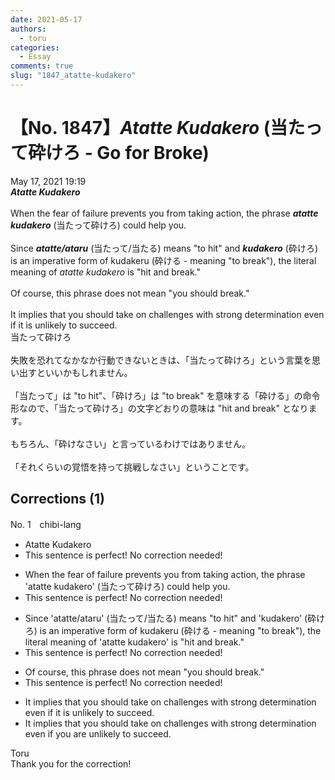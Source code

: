```yaml
---
date: 2021-05-17
authors:
  - toru
categories:
  - Essay
comments: true
slug: "1847_atatte-kudakero"
---
```


# 【No. 1847】<strong><em>Atatte Kudakero</em></strong> (当たって砕けろ - Go for Broke)
<div class="date">May 17, 2021 19:19</div>
<div id="post"><div id="body_show_ori">
<strong><em>Atatte Kudakero</em></strong><br/><br/>When the fear of failure prevents you from taking action, the phrase <strong><em>atatte kudakero</em></strong> (当たって砕けろ) could help you.<br/><br/>Since <strong><em>atatte/ataru</em></strong> (当たって/当たる) means "to hit" and <strong><em>kudakero</em></strong> (砕けろ) is an imperative form of kudakeru (砕ける - meaning "to break"), the literal meaning of <em>atatte kudakero</em> is "hit and break."<br/><br/>Of course, this phrase does not mean "you should break."<br/><br/>It implies that you should take on challenges with strong determination even if it is unlikely to succeed.
</div></div>

<!-- more -->

<div id="post_ja"><div id="body_show_mo">
当たって砕けろ<br/><br/>失敗を恐れてなかなか行動できないときは、「当たって砕けろ」という言葉を思い出すといいかもしれません。<br/><br/>「当たって」は "to hit"、「砕けろ」は "to break" を意味する「砕ける」の命令形なので、「当たって砕けろ」の文字どおりの意味は "hit and break" となります。<br/><br/>もちろん、「砕けなさい」と言っているわけではありません。<br/><br/>「それくらいの覚悟を持って挑戦しなさい」ということです。
</div></div>

## Corrections (1)
<div id="block"><div class="first_name"> No. 1　<span class="just_name">chibi-lang</span></div><div id="block2">
<ul class="correction_field">
<li class="incorrect">Atatte Kudakero</li>
<li class="corrected perfect">This sentence is perfect! No correction needed!</li>
</ul>
<ul class="correction_field">
<li class="incorrect">When the fear of failure prevents you from taking action, the phrase 'atatte kudakero' (当たって砕けろ) could help you.</li>
<li class="corrected perfect">This sentence is perfect! No correction needed!</li>
</ul>
<ul class="correction_field">
<li class="incorrect">Since 'atatte/ataru' (当たって/当たる) means "to hit" and 'kudakero' (砕けろ) is an imperative form of kudakeru (砕ける - meaning "to break"), the literal meaning of 'atatte kudakero' is "hit and break."</li>
<li class="corrected perfect">This sentence is perfect! No correction needed!</li>
</ul>
<ul class="correction_field">
<li class="incorrect">Of course, this phrase does not mean "you should break."</li>
<li class="corrected perfect">This sentence is perfect! No correction needed!</li>
</ul>
<ul class="correction_field">
<li class="incorrect">It implies that you should take on challenges with strong determination even if it is unlikely to succeed.</li>
<li class="corrected correct">
It implies that you should take on challenges with strong determination even if <span class="f_blue">you are</span> unlikely to succeed.
</li>
</ul>
</div><div class="name"><span class="just_name">Toru</span><br>
Thank you for the correction!
</div>
</div>
